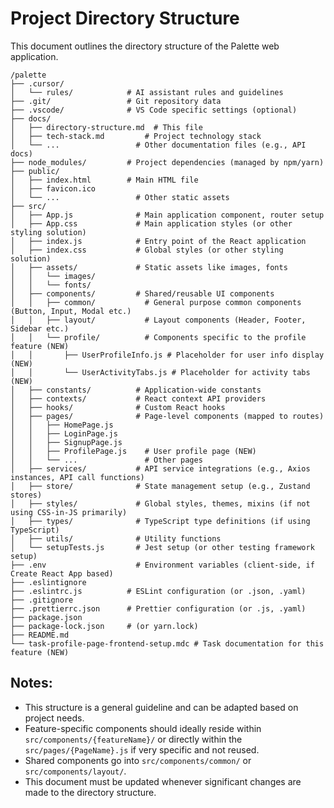 # Project Directory Structure

This document outlines the directory structure of the Palette web application.

```
/palette
├── .cursor/
│   └── rules/            # AI assistant rules and guidelines
├── .git/                 # Git repository data
├── .vscode/              # VS Code specific settings (optional)
├── docs/
│   ├── directory-structure.md  # This file
│   ├── tech-stack.md         # Project technology stack
│   └── ...                 # Other documentation files (e.g., API docs)
├── node_modules/         # Project dependencies (managed by npm/yarn)
├── public/
│   ├── index.html        # Main HTML file
│   ├── favicon.ico
│   └── ...                 # Other static assets
├── src/
│   ├── App.js              # Main application component, router setup
│   ├── App.css             # Main application styles (or other styling solution)
│   ├── index.js            # Entry point of the React application
│   ├── index.css           # Global styles (or other styling solution)
│   ├── assets/             # Static assets like images, fonts
│   │   └── images/
│   │   └── fonts/
│   ├── components/         # Shared/reusable UI components
│   │   ├── common/           # General purpose common components (Button, Input, Modal etc.)
│   │   ├── layout/           # Layout components (Header, Footer, Sidebar etc.)
│   │   └── profile/          # Components specific to the profile feature (NEW)
│   │       ├── UserProfileInfo.js # Placeholder for user info display (NEW)
│   │       └── UserActivityTabs.js # Placeholder for activity tabs (NEW)
│   ├── constants/          # Application-wide constants
│   ├── contexts/           # React context API providers
│   ├── hooks/              # Custom React hooks
│   ├── pages/              # Page-level components (mapped to routes)
│   │   ├── HomePage.js
│   │   ├── LoginPage.js
│   │   ├── SignupPage.js
│   │   ├── ProfilePage.js    # User profile page (NEW)
│   │   └── ...               # Other pages
│   ├── services/           # API service integrations (e.g., Axios instances, API call functions)
│   ├── store/              # State management setup (e.g., Zustand stores)
│   ├── styles/             # Global styles, themes, mixins (if not using CSS-in-JS primarily)
│   ├── types/              # TypeScript type definitions (if using TypeScript)
│   ├── utils/              # Utility functions
│   └── setupTests.js       # Jest setup (or other testing framework setup)
├── .env                    # Environment variables (client-side, if Create React App based)
├── .eslintignore
├── .eslintrc.js          # ESLint configuration (or .json, .yaml)
├── .gitignore
├── .prettierrc.json      # Prettier configuration (or .js, .yaml)
├── package.json
├── package-lock.json     # (or yarn.lock)
├── README.md
└── task-profile-page-frontend-setup.mdc # Task documentation for this feature (NEW)
```

## Notes:

*   This structure is a general guideline and can be adapted based on project needs.
*   Feature-specific components should ideally reside within `src/components/{featureName}/` or directly within the `src/pages/{PageName}.js` if very specific and not reused.
*   Shared components go into `src/components/common/` or `src/components/layout/`.
*   This document must be updated whenever significant changes are made to the directory structure. 